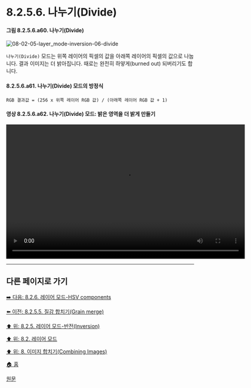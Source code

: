 # 8.2.5.6. 나누기(Divide)

#### 그림 8.2.5.6.a60. 나누기(Divide)
![08-02-05-layer_mode-inversion-06-divide](https://github.com/wonder13662/gimp/assets/15767104/e8d1f72e-42ec-484c-b1e9-53dc06b9351d)

`나누기(Divide)` 모드는 위쪽 레이어의 픽셀의 값을 아래쪽 레이어의 픽셀의 값으로 나눕니다. 결과 이미지는 더 밝아집니다. 때로는 완전히 하얗게(burned out) 되버리기도 합니다.

#### 8.2.5.6.a61. 나누기(Divide) 모드의 방정식
```
RGB 결과값 = (256 x 위쪽 레이어 RGB 값) / (아래쪽 레이어 RGB 값 + 1)
```

#### 영상 8.2.5.6.a62. 나누기(Divide) 모드: 밝은 영역을 더 밝게 만들기
<video controls="controls" width="640" height="360" src="https://github.com/wonder13662/gimp/assets/15767104/537087ac-1eb0-4832-a78c-f0a2ce283c42"></video>

***

## 다른 페이지로 가기

[➡️ 다음: 8.2.6. 레이어 모드-HSV components](./08-02-06-00-hsv-components-layer-modes.md)

[⬅️ 이전: 8.2.5.5. 질감 합치기(Grain merge)](./08-02-05-05-grain_merge.md)

[⬆️ 위: 8.2.5. 레이어 모드-반전(Inversion)](./08-02-05-00-inversion-layer-modes.md)

[⬆️ 위: 8.2. 레이어 모드](./08-02-00-layer_modes.md)

[⬆️ 위: 8. 이미지 합치기(Combining Images)](./08-00-combining-images.md)

[🏠 홈](./00-home.md)

[원문](https://docs.gimp.org/2.10/ko/layer-mode-group-inversion.html)